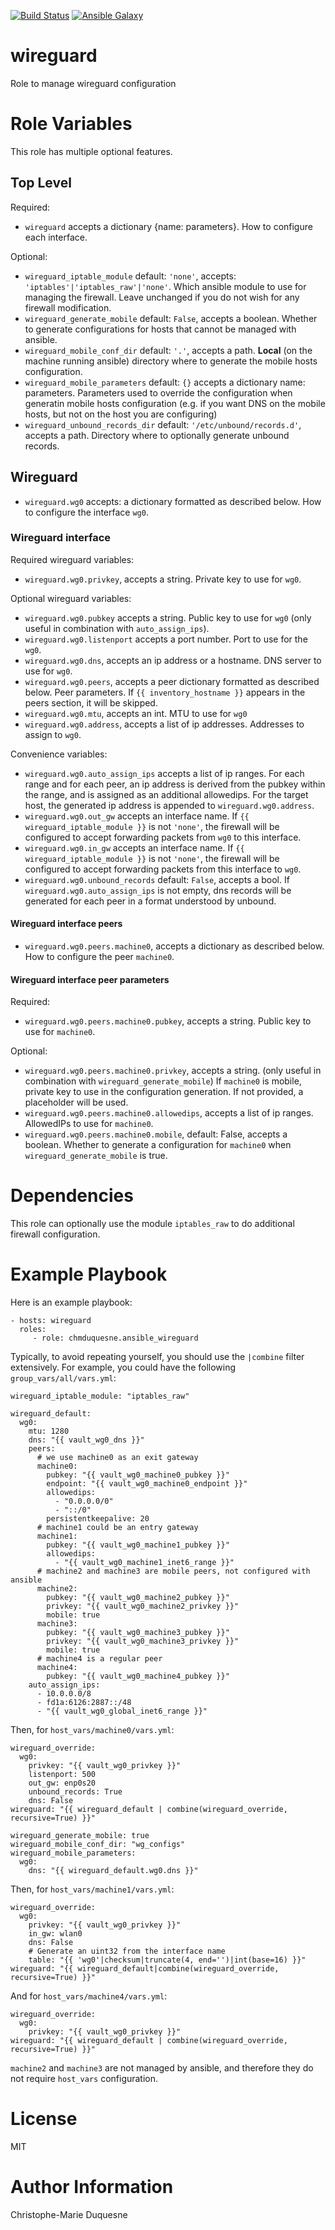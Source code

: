 [![Build Status](https://travis-ci.org/chmduquesne/ansible-wireguard.svg?branch=master)](https://travis-ci.org/chmduquesne/ansible-wireguard)
[![Ansible Galaxy](http://img.shields.io/badge/ansible--galaxy-chmduquesne.wireguard-blue.svg)](https://galaxy.ansible.com/chmduquesne/wireguard/)

# wireguard

Role to manage wireguard configuration

# Role Variables

This role has multiple optional features.

## Top Level

Required:

* `wireguard` accepts a dictionary \{name: parameters\}. How to configure each interface.

Optional:

* `wireguard_iptable_module` default: `'none'`, accepts: `'iptables'|'iptables_raw'|'none'`. Which ansible module to use for managing the firewall. Leave unchanged if you do not wish for any firewall modification.
* `wireguard_generate_mobile` default: `False`, accepts a boolean. Whether to generate configurations for hosts that cannot be managed with ansible.
* `wireguard_mobile_conf_dir` default: `'.'`, accepts a path. **Local** (on the machine running ansible) directory where to generate the mobile hosts configuration.
* `wireguard_mobile_parameters` default: `{}` accepts a dictionary name: parameters. Parameters used to override the configuration when generatin mobile hosts configuration (e.g. if you want DNS on the mobile hosts, but not on the host you are configuring)
* `wireguard_unbound_records_dir` default: `'/etc/unbound/records.d'`, accepts a path. Directory where to optionally generate unbound records.

## Wireguard

* `wireguard.wg0` accepts: a dictionary formatted as described below. How to configure the interface `wg0`.

### Wireguard interface

Required wireguard variables:

* `wireguard.wg0.privkey`, accepts a string. Private key to use for `wg0`.

Optional wireguard variables:

* `wireguard.wg0.pubkey` accepts a string. Public key to use for `wg0` (only useful in combination with `auto_assign_ips`).
* `wireguard.wg0.listenport` accepts a port number. Port to use for the `wg0`.
* `wireguard.wg0.dns`, accepts an ip address or a hostname. DNS server to use for `wg0`.
* `wireguard.wg0.peers`, accepts a peer dictionary formatted as described below. Peer parameters. If `{{ inventory_hostname }}` appears in the peers section, it will be skipped.
* `wireguard.wg0.mtu`, accepts an int. MTU to use for `wg0`
* `wireguard.wg0.address`, accepts a list of ip addresses. Addresses to assign to `wg0`.

Convenience variables:

* `wireguard.wg0.auto_assign_ips` accepts a list of ip ranges. For each range and for each peer, an ip address is derived from the pubkey within the range, and is assigned as an additional allowedips. For the target host, the generated ip address is appended to `wireguard.wg0.address`.
* `wireguard.wg0.out_gw` accepts an interface name. If `{{ wireguard_iptable_module }}` is not `'none'`, the firewall will be configured to accept forwarding packets from `wg0` to this interface.
* `wireguard.wg0.in_gw` accepts an interface name. If `{{ wireguard_iptable_module }}` is not `'none'`, the firewall will be configured to accept forwarding packets from this interface to `wg0`.
* `wireguard.wg0.unbound_records` default: `False`, accepts a bool. If `wireguard.wg0.auto_assign_ips` is not empty, dns records will be generated for each peer in a format understood by unbound.

#### Wireguard interface peers

* `wireguard.wg0.peers.machine0`, accepts a dictionary as described below. How to configure the peer `machine0`.

#### Wireguard interface peer parameters

Required:

* `wireguard.wg0.peers.machine0.pubkey`, accepts a string. Public key to use for `machine0`.

Optional:

* `wireguard.wg0.peers.machine0.privkey`, accepts a string. (only useful in combination with `wireguard_generate_mobile`) If `machine0` is mobile, private key to use in the configuration generation. If not provided, a placeholder will be used.
* `wireguard.wg0.peers.machine0.allowedips`, accepts a list of ip ranges. AllowedIPs to use for `machine0`.
* `wireguard.wg0.peers.machine0.mobile`, default: False, accepts a boolean. Whether to generate a configuration for `machine0` when `wireguard_generate_mobile` is true.

# Dependencies

This role can optionally use the module `iptables_raw` to do additional
firewall configuration.

# Example Playbook

Here is an example playbook:

    - hosts: wireguard
      roles:
         - role: chmduquesne.ansible_wireguard

Typically, to avoid repeating yourself, you should use the `|combine` filter extensively. For example, you could have the following `group_vars/all/vars.yml`:

    wireguard_iptable_module: "iptables_raw"
    
    wireguard_default:
      wg0:
        mtu: 1280
        dns: "{{ vault_wg0_dns }}"
        peers:
          # we use machine0 as an exit gateway
          machine0:
            pubkey: "{{ vault_wg0_machine0_pubkey }}"
            endpoint: "{{ vault_wg0_machine0_endpoint }}"
            allowedips:
              - "0.0.0.0/0"
              - "::/0"
            persistentkeepalive: 20
          # machine1 could be an entry gateway
          machine1:
            pubkey: "{{ vault_wg0_machine1_pubkey }}"
            allowedips:
              - "{{ vault_wg0_machine1_inet6_range }}"
          # machine2 and machine3 are mobile peers, not configured with ansible
          machine2:
            pubkey: "{{ vault_wg0_machine2_pubkey }}"
            privkey: "{{ vault_wg0_machine2_privkey }}"
            mobile: true
          machine3:
            pubkey: "{{ vault_wg0_machine3_pubkey }}"
            privkey: "{{ vault_wg0_machine3_privkey }}"
            mobile: true
          # machine4 is a regular peer
          machine4:
            pubkey: "{{ vault_wg0_machine4_pubkey }}"
        auto_assign_ips:
          - 10.0.0.0/8
          - fd1a:6126:2887::/48
          - "{{ vault_wg0_global_inet6_range }}"

Then, for `host_vars/machine0/vars.yml`:

    wireguard_override:
      wg0:
        privkey: "{{ vault_wg0_privkey }}"
        listenport: 500
        out_gw: enp0s20
        unbound_records: True
        dns: False
    wireguard: "{{ wireguard_default | combine(wireguard_override, recursive=True) }}"
    
    wireguard_generate_mobile: true
    wireguard_mobile_conf_dir: "wg_configs"
    wireguard_mobile_parameters:
      wg0:
        dns: "{{ wireguard_default.wg0.dns }}"

Then, for `host_vars/machine1/vars.yml`:

    wireguard_override:
      wg0:
        privkey: "{{ vault_wg0_privkey }}"
        in_gw: wlan0
        dns: False
        # Generate an uint32 from the interface name
        table: "{{ 'wg0'|checksum|truncate(4, end='')|int(base=16) }}"
    wireguard: "{{ wireguard_default|combine(wireguard_override, recursive=True) }}"

And for `host_vars/machine4/vars.yml`:

    wireguard_override:
      wg0:
        privkey: "{{ vault_wg0_privkey }}"
    wireguard: "{{ wireguard_default | combine(wireguard_override, recursive=True) }}"

`machine2` and `machine3` are not managed by ansible, and therefore they
do not require `host_vars` configuration.

# License

MIT

# Author Information

Christophe-Marie Duquesne
